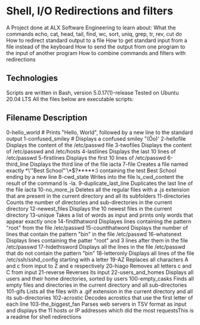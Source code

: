 
# Shell, I/O Redirections and filters

A Project done at ALX Software Engineering to learn about: 
What the commands echo, cat, head, tail, find, wc, sort, uniq, grep, tr, rev, cut do
How to redirect standard output to a file
How to get standard input from a file instead of the keyboard
How to send the output from one program to the input of another program
How to combine commands and filters with redirections

## Technologies
Scripts are written in Bash, version 5.0.17(1)-release
Tested on Ubuntu 20.04 LTS
All the files below are executable scripts:

## Filename	                Description
0-hello_world	              # Prints "Hello, World", followed by a new line to the standard output
1-confused_smiley	          # Displays a confused smiley "(Ôo)'
2-hellofile	                Displays the content of the /etc/passwd file
3-twofiles	                Displays the content of /etc/passwd and /etc/hosts
4-lastlines	                Displays the last 10 lines of /etc/passwd
5-firstlines	              Displays the first 10 lines of /etc/passwd
6-third_line	              Displays the third line of the file iacta
7-file	                    Creates a file named exactly \*\\'"Best School"\'\\*$\?\*\*\*\*\*:) containing the test Best School ending by a new line
8-cwd_state	                Writes into the file ls_cwd_content the result of the command ls -la.
9-duplicate_last_line	      Duplicates the last line of the file iacta
10-no_more_js	              Deletes all the regular files with a .js extension that are present in the current directory and all its subfolders
11-directories	            Counts the number of directories and sub-directories in the current directory
12-newest_files	            Displays the 10 newest files in the current directory
13-unique	                  Takes a list of words as input and prints only words that appear exactly once
14-findthatword	            Displayes lines containing the pattern "root" from the file /etc/passwd
15-countthatword	          Displays the number of lines that contain the pattern "bin" in the file /etc/passwd
16-whatsnext	              Displays lines containing the patter "root" and 3 lines after them in the file /etc/passwd
17-hidethisword	            Displays all the lines in the file /etc/passwd that do not contain the pattern "bin"
18-letteronly	              Displays all lines of the file /etc/ssh/sshd_config starting with a letter
19-AZ	                      Replaces all characters A and c from input to Z and e respectively
20-hiago	                  Removes all letters c and C from input
21-reverse	                Reverses its input
22-users_and_homes	        Displays all users and their home directories, sorted by users
100-empty_casks	            Finds all empty files and directories in the current directory and all sub-directories
101-gifs	                  Lists all the files with a .gif extension in the current directory and all its sub-directories
102-acrostic	              Decodes acrostics that use the first letter of each line
103-the_biggest_fan	        Parses web servers in TSV format as input and displays the 11 hosts or IP addresses which did the most requestsThis is a readme for shell redirections

